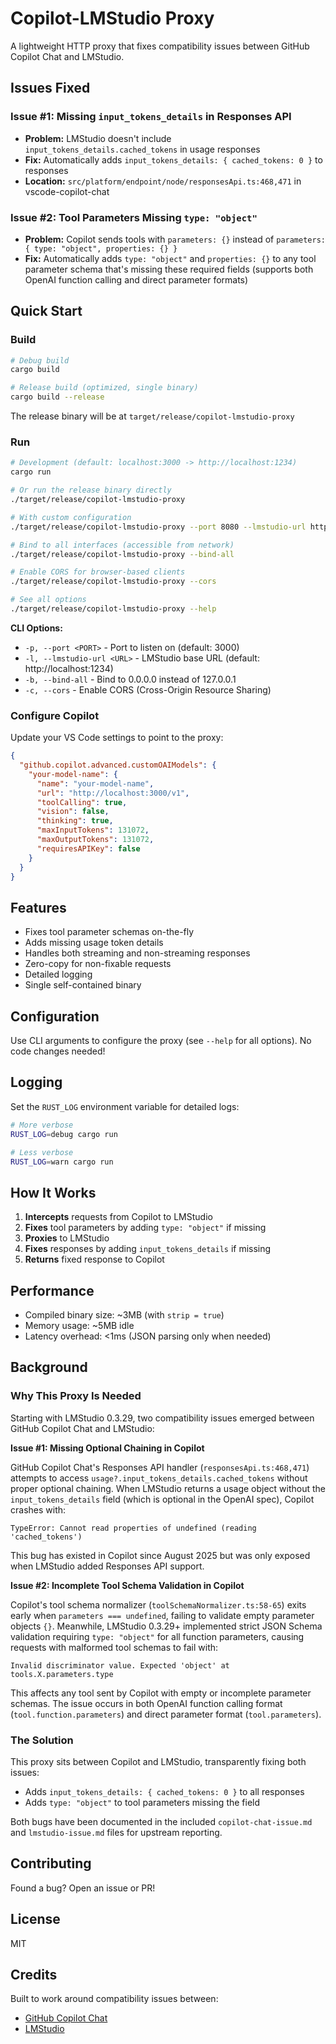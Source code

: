# Copilot-LMStudio Proxy

A lightweight HTTP proxy that fixes compatibility issues between GitHub Copilot Chat and LMStudio.

## Issues Fixed

### Issue #1: Missing `input_tokens_details` in Responses API
- **Problem:** LMStudio doesn't include `input_tokens_details.cached_tokens` in usage responses
- **Fix:** Automatically adds `input_tokens_details: { cached_tokens: 0 }` to responses
- **Location:** `src/platform/endpoint/node/responsesApi.ts:468,471` in vscode-copilot-chat

### Issue #2: Tool Parameters Missing `type: "object"`
- **Problem:** Copilot sends tools with `parameters: {}` instead of `parameters: { type: "object", properties: {} }`
- **Fix:** Automatically adds `type: "object"` and `properties: {}` to any tool parameter schema that's missing these required fields (supports both OpenAI function calling and direct parameter formats)

## Quick Start

### Build

```bash
# Debug build
cargo build

# Release build (optimized, single binary)
cargo build --release
```

The release binary will be at `target/release/copilot-lmstudio-proxy`

### Run

```bash
# Development (default: localhost:3000 -> http://localhost:1234)
cargo run

# Or run the release binary directly
./target/release/copilot-lmstudio-proxy

# With custom configuration
./target/release/copilot-lmstudio-proxy --port 8080 --lmstudio-url http://studio.local:1234

# Bind to all interfaces (accessible from network)
./target/release/copilot-lmstudio-proxy --bind-all

# Enable CORS for browser-based clients
./target/release/copilot-lmstudio-proxy --cors

# See all options
./target/release/copilot-lmstudio-proxy --help
```

**CLI Options:**
- `-p, --port <PORT>` - Port to listen on (default: 3000)
- `-l, --lmstudio-url <URL>` - LMStudio base URL (default: http://localhost:1234)
- `-b, --bind-all` - Bind to 0.0.0.0 instead of 127.0.0.1
- `-c, --cors` - Enable CORS (Cross-Origin Resource Sharing)

### Configure Copilot

Update your VS Code settings to point to the proxy:

```json
{
  "github.copilot.advanced.customOAIModels": {
    "your-model-name": {
      "name": "your-model-name",
      "url": "http://localhost:3000/v1",
      "toolCalling": true,
      "vision": false,
      "thinking": true,
      "maxInputTokens": 131072,
      "maxOutputTokens": 131072,
      "requiresAPIKey": false
    }
  }
}
```

## Features

- Fixes tool parameter schemas on-the-fly
- Adds missing usage token details
- Handles both streaming and non-streaming responses
- Zero-copy for non-fixable requests
- Detailed logging
- Single self-contained binary

## Configuration

Use CLI arguments to configure the proxy (see `--help` for all options). No code changes needed!

## Logging

Set the `RUST_LOG` environment variable for detailed logs:

```bash
# More verbose
RUST_LOG=debug cargo run

# Less verbose
RUST_LOG=warn cargo run
```

## How It Works

1. **Intercepts** requests from Copilot to LMStudio
2. **Fixes** tool parameters by adding `type: "object"` if missing
3. **Proxies** to LMStudio
4. **Fixes** responses by adding `input_tokens_details` if missing
5. **Returns** fixed response to Copilot

## Performance

- Compiled binary size: ~3MB (with `strip = true`)
- Memory usage: ~5MB idle
- Latency overhead: <1ms (JSON parsing only when needed)

## Background

### Why This Proxy Is Needed

Starting with LMStudio 0.3.29, two compatibility issues emerged between GitHub Copilot Chat and LMStudio:

**Issue #1: Missing Optional Chaining in Copilot**

GitHub Copilot Chat's Responses API handler (`responsesApi.ts:468,471`) attempts to access `usage?.input_tokens_details.cached_tokens` without proper optional chaining. When LMStudio returns a usage object without the `input_tokens_details` field (which is optional in the OpenAI spec), Copilot crashes with:
```
TypeError: Cannot read properties of undefined (reading 'cached_tokens')
```

This bug has existed in Copilot since August 2025 but was only exposed when LMStudio added Responses API support.

**Issue #2: Incomplete Tool Schema Validation in Copilot**

Copilot's tool schema normalizer (`toolSchemaNormalizer.ts:58-65`) exits early when `parameters === undefined`, failing to validate empty parameter objects `{}`. Meanwhile, LMStudio 0.3.29+ implemented strict JSON Schema validation requiring `type: "object"` for all function parameters, causing requests with malformed tool schemas to fail with:
```
Invalid discriminator value. Expected 'object' at tools.X.parameters.type
```

This affects any tool sent by Copilot with empty or incomplete parameter schemas. The issue occurs in both OpenAI function calling format (`tool.function.parameters`) and direct parameter format (`tool.parameters`).

### The Solution

This proxy sits between Copilot and LMStudio, transparently fixing both issues:
- Adds `input_tokens_details: { cached_tokens: 0 }` to all responses
- Adds `type: "object"` to tool parameters missing the field

Both bugs have been documented in the included `copilot-chat-issue.md` and `lmstudio-issue.md` files for upstream reporting.

## Contributing

Found a bug? Open an issue or PR!

## License

MIT

## Credits

Built to work around compatibility issues between:
- [GitHub Copilot Chat](https://github.com/microsoft/vscode-copilot-chat)
- [LMStudio](https://lmstudio.ai/)
